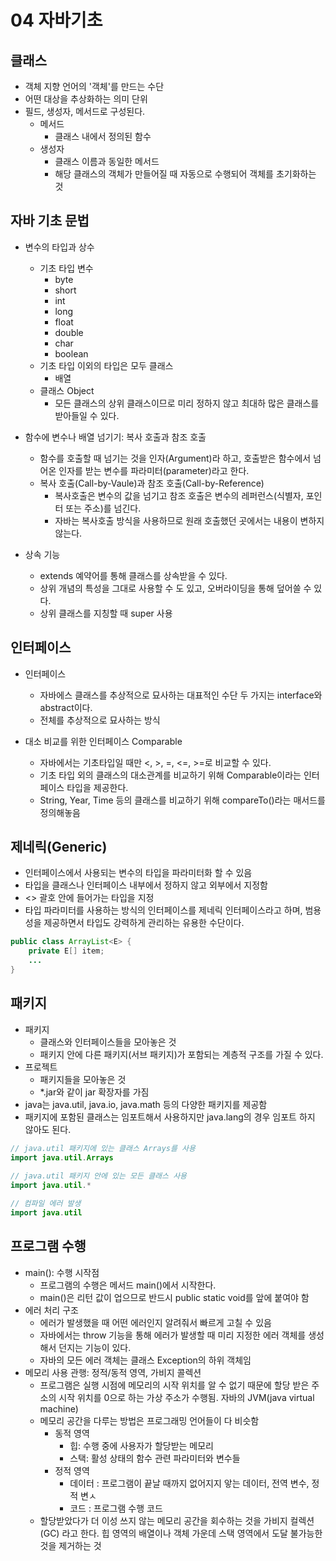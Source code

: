 # 04 자바기초

## 클래스

- 객체 지향 언어의 '객체'를 만드는 수단
- 어떤 대상을 추상화하는 의미 단위
- 필드, 생성자, 메서드로 구성된다.
  - 메서드
    - 클래스 내에서 정의된 함수
  - 생성자 
    - 클래스 이름과 동일한 메서드
    - 해당 클래스의 객체가 만들어질 때 자동으로 수행되어 객체를 초기화하는 것



## 자바 기초 문법

- 변수의 타입과 상수
  - 기초 타입 변수
    - byte
    - short
    - int
    - long
    - float
    - double
    - char
    - boolean
  - 기초 타입 이외의 타입은 모두 클래스
    - 배열
  - 클래스 Object
    - 모든 클래스의 상위 클래스이므로 미리 정하지 않고 최대하 많은 클래스를 받아들일 수 있다. 
- 함수에 변수나 배열 넘기기: 복사 호출과 참조 호출
  - 함수를 호출할 때 넘기는 것을 인자(Argument)라 하고, 호출받은 함수에서 넘어온 인자를 받는 변수를 파라미터(parameter)라고 한다. 
  - 복사 호출(Call-by-Vaule)과 참조 호출(Call-by-Reference)
    - 복사호출은 변수의 값을 넘기고 참조 호출은 변수의 레퍼런스(식별자, 포인터 또는 주소)를 넘긴다.
    - 자바는 복사호출 방식을 사용하므로 원래 호출했던 곳에서는 내용이 변하지 않는다.

- 상속 기능 
  - extends 예약어를 통해 클래스를 상속받을 수 있다. 
  - 상위 개념의 특성을 그대로 사용할 수 도 있고, 오버라이딩을 통해 덮어쓸 수 있다. 
  - 상위 클래스를 지칭할 때 super 사용



## 인터페이스

- 인터페이스

  - 자바에스 클래스를 추상적으로 묘사하는 대표적인 수단 두 가지는 interface와 abstract이다.
  - 전체를 추상적으로 묘사하는 방식

- 대소 비교를 위한 인터페이스 Comparable

  - 자바에서는 기초타입일 때만 <, >, =, <=, >=로 비교할 수 있다. 
  - 기초 타입 외의 클래스의 대소관계를 비교하기 위해 Comparable이라는 인터페이스 타입을 제공한다.
  - String, Year, Time 등의 클래스를 비교하기 위해 compareTo()라는 매서드를 정의해놓음

  

## 제네릭(Generic)

- 인터페이스에서 사용되는 변수의 타입을 파라미터화 할 수 있음 
- 타입을 클래스나 인터페이스 내부에서 정하지 않고 외부에서 지정함
- <> 괄호 안에 들어가는 타입을 지정
- 타입 파라미터를 사용하는 방식의 인터페이스를 제네릭 인터페이스라고 하며, 범용성을 제공하면서 타입도 강력하게 관리하는 유용한 수단이다. 

```java
public class ArrayList<E> {
    private E[] item;
    ...
}
```



## 패키지

- 패키지
  - 클래스와 인터페이스들을 모아놓은 것
  - 패키지 안에 다른 패키지(서브 패키지)가 포함되는 계층적 구조를 가질 수 있다. 
- 프로젝트
  - 패키지들을 모아놓은 것
  - *.jar와 같이 jar 확장자를 가짐
- java는 java.util, java.io, java.math 등의 다양한 패키지를 제공함
- 패키지에 포함된 클래스는 임포트해서 사용하지만 java.lang의 경우 임포트 하지 않아도 된다.

```java
// java.util 패키지에 있는 클래스 Arrays를 사용
import java.util.Arrays
    
// java.util 패키지 안에 있는 모든 클래스 사용
import java.util.*

// 컴파일 에러 발생
import java.util
```



## 프로그램 수행

- main(): 수행 시작점
  - 프로그램의 수행은 메서드 main()에서 시작한다. 
  - main()은 리턴 값이 업으므로 반드시 public static void를 앞에 붙여야 함
- 에러 처리 구조
  - 에러가 발생했을 때 어떤 에러인지 알려줘서 빠르게 고칠 수 있음
  - 자바에서는 throw 기능을 통해 에러가 발생할 때 미리 지정한 에러 객체를 생성해서 던지는 기능이 있다.
  - 자바의 모든 에러 객체는 클래스 Exception의 하위 객체임
- 메모리 사용 관행: 정적/동적 영역, 가비지 콜렉션
  - 프로그램은 실행 시점에 메모리의 시작 위치를 알 수 없기 때문에 할당 받은 주소의 시작 위치를 0으로 하는 가상 주소가 수행됨. 자바의 JVM(java virtual machine)
  - 메모리 공간을 다루는 방법은 프로그래밍 언어들이 다 비슷함
    - 동적 영역
      - 힙: 수행 중에 사용자가 할당받는 메모리
      - 스택: 활성 상태의 함수 관련 파라미터와 변수들
    - 정적 영역
      - 데이터 : 프로그램이 끝날 때까지 없어지지 앟는 데이터, 전역 변수, 정적 변ㅅ
      - 코드 : 프로그램 수행 코드
  - 할당받았다가 더 이성 쓰지 않는 메모리 공간을 회수하는 것을 가비지 컬렉션(GC) 라고 한다. 힙 영역의 배열이나 객체 가운데 스택 영역에서 도달 불가능한 것을 제거하는 것
